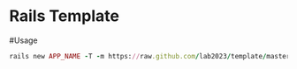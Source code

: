 # Rails Template

#Usage
```ruby
rails new APP_NAME -T -m https://raw.github.com/lab2023/template/master/rails_template.rb
```